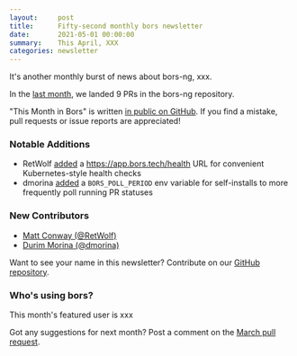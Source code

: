 ```yaml
---
layout:     post
title:      Fifty-second monthly bors newsletter
date:       2021-05-01 00:00:00
summary:    This April, XXX
categories: newsletter
---
```


It's another monthly burst of news about bors-ng, xxx.

In the [last month](https://github.com/bors-ng/bors-ng/pulls?q=is%3Apr+is%3Amerged+closed%3A2021-04-01..2021-04-30),
we landed 9 PRs in the bors-ng repository.

"This Month in Bors" is written [in public on GitHub][GitHub for TMiB].
If you find a mistake, pull requests or issue reports are appreciated!

[GitHub for TMiB]: https://github.com/bors-ng/bors-ng.github.io


### Notable Additions

* RetWolf [added](https://github.com/bors-ng/bors-ng/pull/1195) a https://app.bors.tech/health URL for convenient Kubernetes-style health checks
* dmorina [added](https://github.com/bors-ng/bors-ng/pull/1223) a `BORS_POLL_PERIOD` env variable for self-installs to more frequently poll running PR statuses


### New Contributors

* [Matt Conway (@RetWolf)](https://github.com/RetWolf)
* [Durim Morina (@dmorina)](https://github.com/dmorina)

Want to see your name in this newsletter? Contribute on our [GitHub repository](https://github.com/bors-ng/bors-ng).


### Who's using bors?

This month's featured user is xxx

Got any suggestions for next month?
Post a comment on the [March pull request](https://github.com/bors-ng/bors-ng.github.io/pull/___).
